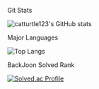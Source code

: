Git Stats

![catturtle123's GitHub stats](https://github-readme-stats.vercel.app/api?username=catturtle123&show_icons=true&theme=dark)

Major Languages

![Top Langs](https://github-readme-stats.vercel.app/api/top-langs/?username=catturtle123&layout=Demo&theme=dark) 

BackJoon Solved Rank

[![Solved.ac Profile](http://mazassumnida.wtf/api/generate_badge?boj=musoyou10)](https://solved.ac/musoyou10)


